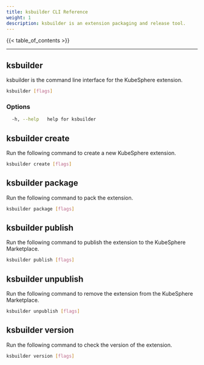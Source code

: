 ```yaml
---
title: ksbuilder CLI Reference
weight: 1
description: ksbuilder is an extension packaging and release tool.
---
```


{{< table_of_contents >}}

------

## ksbuilder

ksbuilder is the command line interface for the KubeSphere extension.


```bash
ksbuilder [flags]
```

### Options

```bash
  -h, --help   help for ksbuilder
```

## ksbuilder create

Run the following command to create a new KubeSphere extension.

```bash
ksbuilder create [flags]
```

## ksbuilder package

Run the following command to pack the extension.

```bash
ksbuilder package [flags]
```

## ksbuilder publish

Run the following command to publish the extension to the KubeSphere Marketplace.


```bash
ksbuilder publish [flags]
```

## ksbuilder unpublish

Run the following command to remove the extension from the KubeSphere Marketplace.

```bash
ksbuilder unpublish [flags]
```

## ksbuilder version

Run the following command to check the version of the extension.

```bash
ksbuilder version [flags]
```


